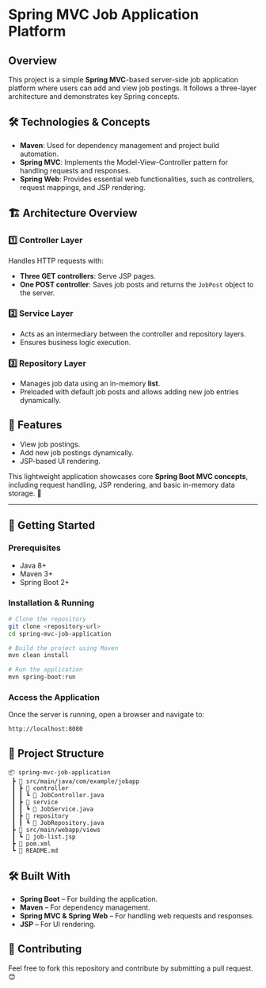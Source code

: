 # Spring MVC Job Application Platform

## Overview
This project is a simple **Spring MVC**-based server-side job application platform where users can add and view job postings. It follows a three-layer architecture and demonstrates key Spring concepts.

## 🛠️ Technologies & Concepts
- **Maven**: Used for dependency management and project build automation.
- **Spring MVC**: Implements the Model-View-Controller pattern for handling requests and responses.
- **Spring Web**: Provides essential web functionalities, such as controllers, request mappings, and JSP rendering.

## 🏗️ Architecture Overview
### 1️⃣ Controller Layer
Handles HTTP requests with:
- **Three GET controllers**: Serve JSP pages.
- **One POST controller**: Saves job posts and returns the `JobPost` object to the server.

### 2️⃣ Service Layer
- Acts as an intermediary between the controller and repository layers.
- Ensures business logic execution.

### 3️⃣ Repository Layer
- Manages job data using an in-memory **list**.
- Preloaded with default job posts and allows adding new job entries dynamically.

## 🚀 Features
- View job postings.
- Add new job postings dynamically.
- JSP-based UI rendering.

This lightweight application showcases core **Spring Boot MVC concepts**, including request handling, JSP rendering, and basic in-memory data storage. 🚀

---

## 📌 Getting Started
### Prerequisites
- Java 8+
- Maven 3+
- Spring Boot 2+

### Installation & Running
```sh
# Clone the repository
git clone <repository-url>
cd spring-mvc-job-application

# Build the project using Maven
mvn clean install

# Run the application
mvn spring-boot:run
```

### Access the Application
Once the server is running, open a browser and navigate to:
```
http://localhost:8080
```

## 📂 Project Structure
```
📦 spring-mvc-job-application
 ┣ 📂 src/main/java/com/example/jobapp
 ┃ ┣ 📂 controller
 ┃ ┃ ┗ 📜 JobController.java
 ┃ ┣ 📂 service
 ┃ ┃ ┗ 📜 JobService.java
 ┃ ┣ 📂 repository
 ┃ ┃ ┗ 📜 JobRepository.java
 ┣ 📂 src/main/webapp/views
 ┃ ┗ 📜 job-list.jsp
 ┣ 📜 pom.xml
 ┗ 📜 README.md
```

## 🛠️ Built With
- **Spring Boot** – For building the application.
- **Maven** – For dependency management.
- **Spring MVC & Spring Web** – For handling web requests and responses.
- **JSP** – For UI rendering.

## 🤝 Contributing
Feel free to fork this repository and contribute by submitting a pull request. 😊


